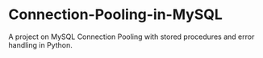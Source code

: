 # Connection-Pooling-in-MySQL
A project on MySQL Connection Pooling with stored procedures and error handling in Python.
